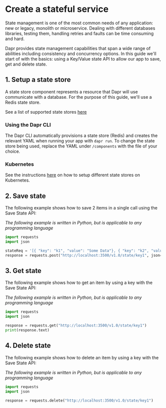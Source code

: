 # Create a stateful service

State management is one of the most common needs of any application: new or legacy, monolith or microservice.
Dealing with different databases libraries, testing them, handling retries and faults can be time consuming and hard.

Dapr provides state management capabilities that span a wide range of abilities including consistency and concurrency options.
In this guide we'll start of with the basics: using a Key/Value state API to allow our app to save, get and delete state.

## 1. Setup a state store

A state store component represents a resource that Dapr will use communicate with a database.
For the purpose of this guide, we'll use a Redis state store.

See a list of supported state stores [here](../setup-state-store/supported-state-stores.md)

### Using the Dapr CLI

The Dapr CLI automatically provisions a state store (Redis) and creates the relevant YAML when running your app with `dapr run`.
To change the state store being used, replace the YAML under `/components` with the file of your choice.

### Kubernetes

See the instructions [here](../setup-state-store) on how to setup different state stores on Kubernetes.

## 2. Save state

The following example shows how to save 2 items in a single call using the Save State API:

*The following example is written in Python, but is applicable to any programming language*

```python
import requests
import json

stateReq = '[{ "key": "k1", "value": "Some Data"}, { "key": "k2", "value": "Some More Data"}]'
response = requests.post("http://localhost:3500/v1.0/state/key1", json=stateReq)
```

## 3. Get state

The following example shows how to get an item by using a key with the Save State API:

*The following example is written in Python, but is applicable to any programming language*

```python
import requests
import json

response = requests.get("http://localhost:3500/v1.0/state/key1")
print(response.text)
```

## 4. Delete state

The following example shows how to delete an item by using a key with the Save State API:

*The following example is written in Python, but is applicable to any programming language*

```python
import requests
import json

response = requests.delete("http://localhost:3500/v1.0/state/key1")
```
